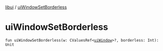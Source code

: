 [libui](README.md) / [uiWindowSetBorderless](ui-window-set-borderless.md)

# uiWindowSetBorderless

`fun uiWindowSetBorderless(w: CValuesRef<`[`uiWindow`](ui-window.md)`>?, borderless: Int): Unit`